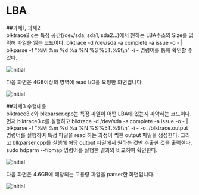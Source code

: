 # LBA

##과제1, 과제2   
blktrace2.c는 특정 공간(/dev/sda, sda1, sda2...)에서 원하는 LBA주소와 Size를 입력해 파일을 읽는 코드이다. blktrace -d /dev/sda -a complete
   -a issue -o - | blkparse -f "%M %m %d %a %N %S %5T.%9t\n" -i - 명령어를 통해 확인할 수 있다. 
   
![initial](https://user-images.githubusercontent.com/43363576/75087592-9eb69a80-5585-11ea-882c-b537d9539c08.png)

   다음 화면은 4GB이상의 영역에 read I/O를 요청한 화면입니다.

![initial](https://user-images.githubusercontent.com/43363576/75654787-d3240800-5ca3-11ea-9b82-c12ab9267210.png)

##과제3 수행내용   
blktrace3.c와 blkparser.cpp는 특정 파일이 어떤 LBA에 있는지 파악하는 코드이다. 먼저 blktrace3.c를 실행하고 blktrace -d /dev/sda -a complete
-a issue -o - | blkparse -f "%M %m %d %a %N %S %5T.%9t\n" -i - -o ./blktrace.output 명령어를 실행하여 특정 파일을 read 하는 과정이 찍힌
output 파일을 생성한다. 그리고 blkparser.cpp를 실행해 해당 output 파일에서 원하는 것만 추출한 것을 출력한다.
sudo hdparm --fibmap 명령어를 실행한 결과와 비교하여 확인한다.
 
![initial](https://user-images.githubusercontent.com/43363576/75087525-ceb16e00-5584-11ea-8e4f-97022db7dea9.png)

다음 화면은 4.6GB에 해당되는 고용량 파일을 parser한 화면입니다.
   
![initial](https://user-images.githubusercontent.com/43363576/75652168-bab0ef00-5c9d-11ea-92fb-6328ef08f159.png)
